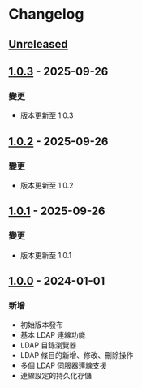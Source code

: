 # Changelog

## [Unreleased]

## [1.0.3] - 2025-09-26

### 變更

- 版本更新至 1.0.3

## [1.0.2] - 2025-09-26

### 變更

- 版本更新至 1.0.2

## [1.0.1] - 2025-09-26

### 變更

- 版本更新至 1.0.1

## [1.0.0] - 2024-01-01

### 新增

- 初始版本發布
- 基本 LDAP 連線功能
- LDAP 目錄瀏覽器
- LDAP 條目的新增、修改、刪除操作
- 多個 LDAP 伺服器連線支援
- 連線設定的持久化存儲

[Unreleased]: https://github.com/ldap-plugin/ldap-plugin/compare/v1.0.3...HEAD
[1.0.3]: https://github.com/ldap-plugin/ldap-plugin/compare/v1.0.2...v1.0.3
[1.0.2]: https://github.com/ldap-plugin/ldap-plugin/compare/v1.0.1...v1.0.2
[1.0.1]: https://github.com/ldap-plugin/ldap-plugin/compare/v1.0.0...v1.0.1
[1.0.0]: https://github.com/ldap-plugin/ldap-plugin/commits/v1.0.0
